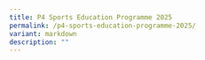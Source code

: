 ```yaml
---
title: P4 Sports Education Programme 2025
permalink: /p4-sports-education-programme-2025/
variant: markdown
description: ""
---
```

